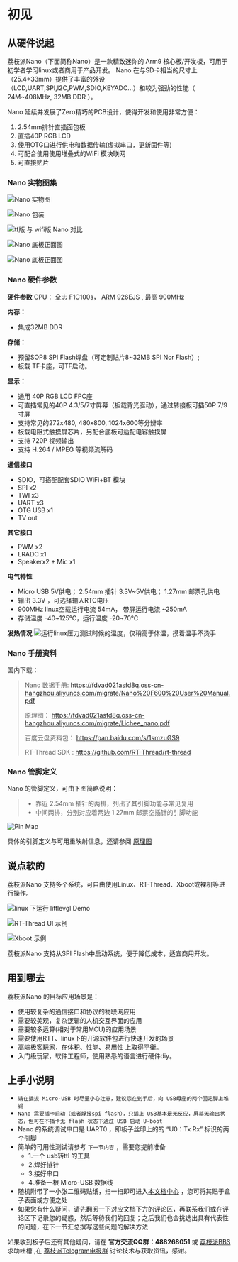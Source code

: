 初见
====

从硬件说起
----------

荔枝派Nano（下面简称Nano）是一款精致迷你的 Arm9
核心板/开发板，可用于初学者学习linux或者商用于产品开发。 Nano
在与SD卡相当的尺寸上（25.4\*33mm）提供了丰富的外设（LCD,UART,SPI,I2C,PWM,SDIO,KEYADC...）和较为强劲的性能（
24M\~408MHz, 32MB DDR ）。

Nano 延续并发展了Zero精巧的PCB设计，使得开发和使用非常方便：

1.  2.54mm排针直插面包板
2.  直插40P RGB LCD
3.  使用OTG口进行供电和数据传输(虚拟串口，更新固件等)
4.  可配合使用使用堆叠式的WiFi 模块联网
5.  可直接贴片

### Nano 实物图集

![Nano 实物图](http://odfef978i.bkt.clouddn.com/thething.png)

![Nano
包装](https://img.alicdn.com/imgextra/i2/272610009/TB2ZC3ehH9YBuNjy0FgXXcxcXXa_!!272610009.jpg)

![tf版 与 wifi版 Nano
对比](https://img.alicdn.com/imgextra/i3/272610009/TB2svAfhQCWBuNjy0FaXXXUlXXa_!!272610009.jpg)

![Nano
底板正面图](https://img.alicdn.com/imgextra/i4/272610009/TB2L22ihQKWBuNjy1zjXXcOypXa_!!272610009.png)

![Nano
底板正面图](https://img.alicdn.com/imgextra/i1/272610009/TB2NigshNGYBuNjy0FnXXX5lpXa_!!272610009.png)

### Nano 硬件参数

**硬件参数**
   CPU： 全志 F1C100s， ARM 926EJS , 最高 900MHz

**内存：**
-   集成32MB DDR

**存储：**
-   预留SOP8 SPI Flash焊盘（可定制贴片8\~32MB SPI Nor Flash）;
-   板载 TF卡座，可TF启动。

**显示：**
-   通用 40P RGB LCD FPC座
-   可直插常见的40P 4.3/5/7寸屏幕（板载背光驱动），通过转接板可插50P 7/9寸屏
-   支持常见的272x480, 480x800, 1024x600等分辨率
-   板载电阻式触摸屏芯片，另配合底板可适配电容触摸屏
-   支持 720P 视频输出
-   支持 H.264 / MPEG 等视频流解码

**通信接口**
-   SDIO，可搭配配套SDIO WiFi+BT 模块
-   SPI x2
-   TWI x3
-   UART x3
-   OTG USB x1
-   TV out

**其它接口**
-   PWM x2
-   LRADC x1
-   Speakerx2 + Mic x1

**电气特性**
-   Micro USB 5V供电； 2.54mm 插针 3.3V\~5V供电； 1.27mm 邮票孔供电
-   输出 3.3V ，可选择输入RTC电压
-   900MHz linux空载运行电流 54mA， 带屏运行电流 \~250mA
-   存储温度 -40\~125℃，运行温度 -20\~70℃

**发热情况**
   ![运行linux压力测试时候的温度，仅稍高于体温，摸着温手不烫手](https://img.alicdn.com/imgextra/i1/272610009/TB2bXXgh9tYBeNjSspaXXaOOFXa_!!272610009.jpg%0A%20:width:%20500px%0A%20:align:%20center)

### Nano 手册资料

国内下载：

> Nano 数据手册:
> <https://fdvad021asfd8q.oss-cn-hangzhou.aliyuncs.com/migrate/Nano%20F600%20User%20Manual.pdf>
>
> 原理图：
> <https://fdvad021asfd8q.oss-cn-hangzhou.aliyuncs.com/migrate/Lichee_nano.pdf>
>
> 百度云盘资料包： <https://pan.baidu.com/s/1smzuGS9>
>
> RT-Thread SDK : <https://github.com/RT-Thread/rt-thread>

### Nano 管脚定义

Nano 的管脚定义，可由下图简略说明：

> -   靠近 2.54mm 插针的两排，列出了其引脚功能与常见复用
> -   中间两排，分别对应着两边 1.27mm 邮票空插针的引脚功能

![Pin
Map](https://fdvad021asfd8q.oss-cn-hangzhou.aliyuncs.com/migrate/Pin%20Map.png)

具体的引脚定义与可用重映射信息，还请参阅
[原理图](https://fdvad021asfd8q.oss-cn-hangzhou.aliyuncs.com/migrate/Lichee_nano.pdf)

说点软的
--------

荔枝派Nano
支持多个系统，可自由使用Linux、RT-Thread、Xboot或裸机等进行操作。

![linux 下运行 littlevgl
Demo](https://img.alicdn.com/imgextra/i4/272610009/TB29Aj_hH1YBuNjSszhXXcUsFXa_!!272610009.jpg)

![RT-Thread UI
示例](https://img.alicdn.com/imgextra/i3/272610009/TB274cjbY3nBKNjSZFMXXaUSFXa_!!272610009.jpg)

![Xboot
示例](https://img.alicdn.com/imgextra/i4/272610009/TB2D2Y7hH1YBuNjSszhXXcUsFXa_!!272610009.jpg)

荔枝派Nano 支持从SPI Flash中启动系统，便于降低成本，适宜商用开发。

用到哪去
--------

荔枝派Nano 的目标应用场景是：

-   使用较复杂的通信接口和协议的物联网应用
-   需要较美观，复杂逻辑的人机交互界面的应用
-   需要较多运算(相对于常用MCU)的应用场景
-   需要使用RTT、linux下的开源软件包进行快速开发的场景
-   高端极客玩家，在体积、性能、易用性 上取得平衡。
-   入门级玩家，软件工程师，使用熟悉的语言进行硬件diy。

**上手小说明**
--------------

-   `请在插拔 Micro-USB 时尽量小心注意，建议您在到手后，向 USB母座的两个固定脚上堆锡`
-   `Nano 需要插卡启动（或者焊接spi flash），只插上 USB基本是无反应，屏幕无输出状态，但可在不插卡无 flash 状态下通过 USB 启动 U-boot`
-   Nano 的系统调试串口是 UART0 ，即板子丝印上的的 “U0：Tx Rx” 标识的两个引脚
-   简单的可用性测试请参考 `下一节内容` ，需要您提前准备 
    -   1.一个 usb转ttl 的工具 
    -   2.焊好排针 
    -   3.接好串口 
    -   4.准备一根 Micro-USB 数据线
-   随机附带了一小张二维码贴纸，扫一扫即可进入[本文档中心](http://nano.lichee.pro) ，您可将其贴于盒子表面或方便之处
-   如果您有什么疑问，请先翻阅一下对应文档下方的评论区，再联系我们或在评论区下记录您的疑惑，然后等待我们的回复；之后我们也会挑选出具有代表性的问题，在下一节汇总撰写这些问题的解决方法

如果收到板子后还有其他疑问，请在 **官方交流QQ群：488268051** 或 [荔枝派BBS](http://bbs.lichee.pro) 求助吐槽 ,在 [荔枝派Telegram电报群](https://t.me/sipeed) 讨论技术与获取资讯，感谢。
